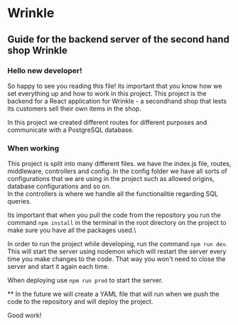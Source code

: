 # Wrinkle

## Guide for the backend server of the second hand shop Wrinkle

### Hello new developer!

So happy to see you reading this file! its important that you know how we set everything up and how to work in this project.
This project is the backend for a React application for Wrinkle - a secondhand shop that lests its customers sell their own items in the shop.

In this project we created different routes for different purposes and communicate with a PostgreSQL database.

### When working

This project is split into many different files. we have the index.js file, routes, middleware, controllers and config.
In the config folder we have all sorts of configurations that we are using in the project such as allowed origins, database configurations and so on.\
In the controllers is where we handle all the functionalitie regarding SQL queries.

Its important that when you pull the code from the repository you run the command `npm install` in the terminal in the root directory on the project to make sure you have all the packages used.\

In order to run the project while developing, run the command `npm run dev`. This will start the server using nodemon which will restart the server every time you make changes to the code. That way you won't need to close the server and start it again each time.

When deploying use `npm run prod` to start the server.

\*\* In the future we will create a YAML file that will run when we push the code to the repository and will deploy the project.

Good work!
